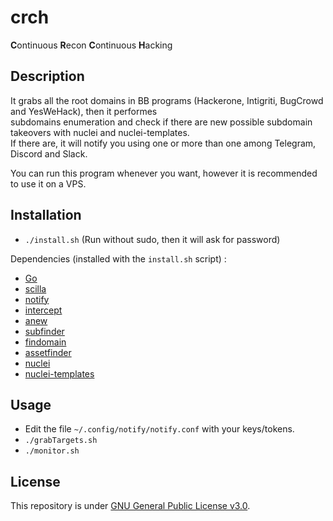 # crch
**C**ontinuous **R**econ **C**ontinuous **H**acking

## Description

It grabs all the root domains in BB programs (Hackerone, Intigriti, BugCrowd and YesWeHack), then it performes  
subdomains enumeration and check if there are new possible subdomain takeovers with nuclei and nuclei-templates.  
If there are, it will notify you using one or more than one among Telegram, Discord and Slack.

You can run this program whenever you want, however it is recommended to use it on a VPS.

## Installation

- `./install.sh` (Run without sudo, then it will ask for password)

Dependencies (installed with the `install.sh` script) :
  - [Go](https://go.dev/learn/)
  - [scilla](https://github.com/edoardottt/scilla)
  - [notify](https://github.com/projectdiscovery/notify/cmd/notify)
  - [intercept](https://github.com/projectdiscovery/notify/cmd/intercept)
  - [anew](https://github.com/tomnomnom/anew)
  - [subfinder](https://github.com/projectdiscovery/subfinder/v2/cmd/subfinder)
  - [findomain](https://github.com/findomain/findomain)
  - [assetfinder](https://github.com/tomnomnom/assetfinder)
  - [nuclei](https://github.com/projectdiscovery/nuclei/v2/cmd/nuclei)
  - [nuclei-templates](https://github.com/projectdiscovery/nuclei-templates)

## Usage

- Edit the file `~/.config/notify/notify.conf` with your keys/tokens.
- `./grabTargets.sh`
- `./monitor.sh`

## License

This repository is under [GNU General Public License v3.0](https://github.com/Fricciolosa-Red-Team/crch/blob/main/LICENSE).
